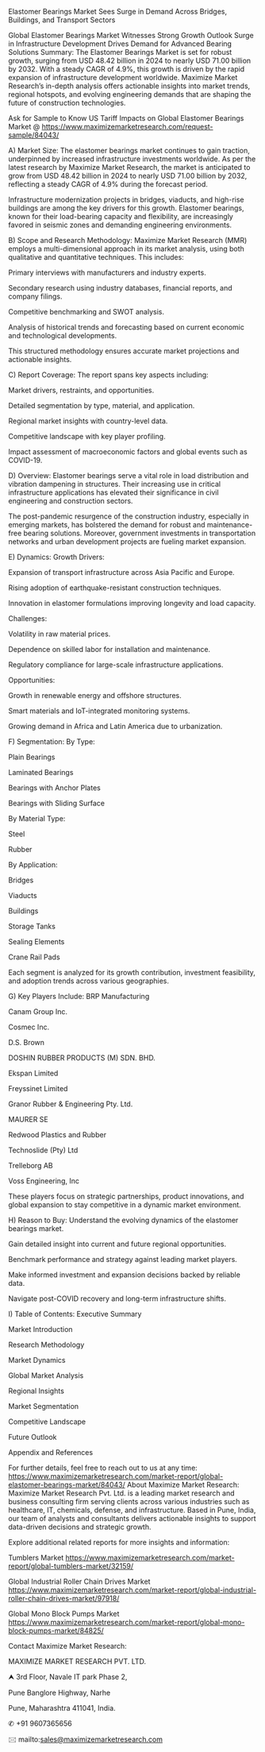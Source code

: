 Elastomer Bearings Market Sees Surge in Demand Across Bridges, Buildings, and Transport Sectors

Global Elastomer Bearings Market Witnesses Strong Growth Outlook
Surge in Infrastructure Development Drives Demand for Advanced Bearing Solutions
Summary:
The Elastomer Bearings Market is set for robust growth, surging from USD 48.42 billion in 2024 to nearly USD 71.00 billion by 2032. With a steady CAGR of 4.9%, this growth is driven by the rapid expansion of infrastructure development worldwide. Maximize Market Research’s in-depth analysis offers actionable insights into market trends, regional hotspots, and evolving engineering demands that are shaping the future of construction technologies.

Ask for Sample to Know US Tariff Impacts on Global Elastomer Bearings Market @ https://www.maximizemarketresearch.com/request-sample/84043/ 

A) Market Size:
The elastomer bearings market continues to gain traction, underpinned by increased infrastructure investments worldwide. As per the latest research by Maximize Market Research, the market is anticipated to grow from USD 48.42 billion in 2024 to nearly USD 71.00 billion by 2032, reflecting a steady CAGR of 4.9% during the forecast period.

Infrastructure modernization projects in bridges, viaducts, and high-rise buildings are among the key drivers for this growth. Elastomer bearings, known for their load-bearing capacity and flexibility, are increasingly favored in seismic zones and demanding engineering environments.

B) Scope and Research Methodology:
Maximize Market Research (MMR) employs a multi-dimensional approach in its market analysis, using both qualitative and quantitative techniques. This includes:

Primary interviews with manufacturers and industry experts.

Secondary research using industry databases, financial reports, and company filings.

Competitive benchmarking and SWOT analysis.

Analysis of historical trends and forecasting based on current economic and technological developments.

This structured methodology ensures accurate market projections and actionable insights.

C) Report Coverage:
The report spans key aspects including:

Market drivers, restraints, and opportunities.

Detailed segmentation by type, material, and application.

Regional market insights with country-level data.

Competitive landscape with key player profiling.

Impact assessment of macroeconomic factors and global events such as COVID-19.

D) Overview:
Elastomer bearings serve a vital role in load distribution and vibration dampening in structures. Their increasing use in critical infrastructure applications has elevated their significance in civil engineering and construction sectors.

The post-pandemic resurgence of the construction industry, especially in emerging markets, has bolstered the demand for robust and maintenance-free bearing solutions. Moreover, government investments in transportation networks and urban development projects are fueling market expansion.

E) Dynamics:
Growth Drivers:

Expansion of transport infrastructure across Asia Pacific and Europe.

Rising adoption of earthquake-resistant construction techniques.

Innovation in elastomer formulations improving longevity and load capacity.

Challenges:

Volatility in raw material prices.

Dependence on skilled labor for installation and maintenance.

Regulatory compliance for large-scale infrastructure applications.

Opportunities:

Growth in renewable energy and offshore structures.

Smart materials and IoT-integrated monitoring systems.

Growing demand in Africa and Latin America due to urbanization.

F) Segmentation:
By Type:

Plain Bearings

Laminated Bearings

Bearings with Anchor Plates

Bearings with Sliding Surface

By Material Type:

Steel

Rubber

By Application:

Bridges

Viaducts

Buildings

Storage Tanks

Sealing Elements

Crane Rail Pads

Each segment is analyzed for its growth contribution, investment feasibility, and adoption trends across various geographies.

G) Key Players Include:
BRP Manufacturing

Canam Group Inc.

Cosmec Inc.

D.S. Brown

DOSHIN RUBBER PRODUCTS (M) SDN. BHD.

Ekspan Limited

Freyssinet Limited

Granor Rubber & Engineering Pty. Ltd.

MAURER SE

Redwood Plastics and Rubber

Technoslide (Pty) Ltd

Trelleborg AB

Voss Engineering, Inc

These players focus on strategic partnerships, product innovations, and global expansion to stay competitive in a dynamic market environment.

H) Reason to Buy:
Understand the evolving dynamics of the elastomer bearings market.

Gain detailed insight into current and future regional opportunities.

Benchmark performance and strategy against leading market players.

Make informed investment and expansion decisions backed by reliable data.

Navigate post-COVID recovery and long-term infrastructure shifts.

I) Table of Contents:
Executive Summary

Market Introduction

Research Methodology

Market Dynamics

Global Market Analysis

Regional Insights

Market Segmentation

Competitive Landscape

Future Outlook

Appendix and References

For further details, feel free to reach out to us at any time: https://www.maximizemarketresearch.com/market-report/global-elastomer-bearings-market/84043/ 
About Maximize Market Research: 
Maximize Market Research Pvt. Ltd. is a leading market research and business consulting firm serving clients across various industries such as healthcare, IT, chemicals, defense, and infrastructure. Based in Pune, India, our team of analysts and consultants delivers actionable insights to support data-driven decisions and strategic growth.

Explore additional related reports for more insights and information:

Tumblers Market https://www.maximizemarketresearch.com/market-report/global-tumblers-market/32159/ 

Global Industrial Roller Chain Drives Market https://www.maximizemarketresearch.com/market-report/global-industrial-roller-chain-drives-market/97918/ 

Global Mono Block Pumps Market https://www.maximizemarketresearch.com/market-report/global-mono-block-pumps-market/84825/ 

Contact Maximize Market Research:

MAXIMIZE MARKET RESEARCH PVT. LTD.

⮝ 3rd Floor, Navale IT park Phase 2,

Pune Banglore Highway, Narhe

Pune, Maharashtra 411041, India.

✆ +91 9607365656

🖂 mailto:sales@maximizemarketresearch.com
